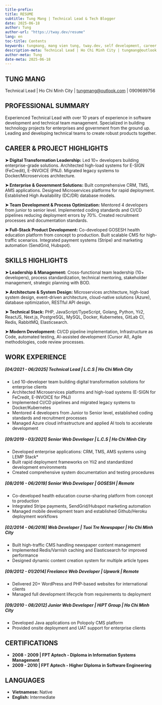 ```yaml
---
title-prefix: 
title: RESUME
subtitle: Tung Mang | Technical Lead & Tech Blogger
date: 2025-06-18
author: Tung
author-url: "https://tway.dev/resume"
lang: en
toc-title: Contents
keywords: tungmang, mang vien tung, tway.dev, self development, career growth, solution architect, technical leader
description-meta: Technical Lead | Ho Chi Minh City | tungmang@outlook.com | 0909699756 | https://tway.dev/resume
author-meta: Tung
date-meta: 2025-06-18
---
```

## TUNG MANG
Technical Lead | Ho Chi Minh City | tungmang@outlook.com | 0909699756

## PROFESSIONAL SUMMARY
Experienced Technical Lead with over 10 years of experience in software development and technical team management. Specialized in building technology projects for enterprises and government from the ground up. Leading and developing technical teams to create robust products together.

## CAREER & PROJECT HIGHLIGHTS
**➤ Digital Transformation Leadership:** Led 10+ developers building enterprise-grade solutions. Architected high-load systems for E-SIGN (FeCredit), E-INVOICE (PNJ). Migrated legacy systems to Docker/Microservices architecture.

**➤ Enterprise & Government Solutions:** Built comprehensive CRM, TMS, AMS applications. Designed Microservices platforms for rapid deployment. Established High Availability (DC/DR) database models.

**➤ Team Development & Process Optimization:** Mentored 4 developers from junior to senior level. Implemented coding standards and CI/CD pipelines reducing deployment errors by 70%. Created recruitment processes and documentation standards.

**➤ Full-Stack Product Development:** Co-developed GOSESH health education platform from concept to production. Built scalable CMS for high-traffic scenarios. Integrated payment systems (Stripe) and marketing automation (SendGrid, Hubspot).

## SKILLS HIGHLIGHTS
**➤ Leadership & Management:** Cross-functional team leadership (10+ developers), process standardization, technical mentoring, stakeholder management, strategic planning with BOD.

**➤ Architecture & System Design:** Microservices architecture, high-load system design, event-driven architecture, cloud-native solutions (Azure), database optimization, RESTful API design.

**➤ Technical Stack:** PHP, JavaScript/TypeScript, Golang, Python, Yii2, ReactJS, Next.js, PostgreSQL, MySQL, Docker, Kubernetes, GitLab CI, Redis, RabbitMQ, Elasticsearch.

**➤ Modern Development:** CI/CD pipeline implementation, Infrastructure as Code, automated testing, AI-assisted development (Cursor AI), Agile methodologies, code review processes.

## WORK EXPERIENCE

##### [04/2021 - 06/2025] **Technical Lead | L.C.S | Ho Chi Minh City**
- Led 10-developer team building digital transformation solutions for enterprise clients
- Architected Microservices platforms and high-load systems (E-SIGN for FeCredit, E-INVOICE for PNJ)
- Implemented CI/CD pipelines and migrated legacy systems to Docker/Kubernetes
- Mentored 4 developers from Junior to Senior level, established coding standards and recruitment processes
- Managed Azure cloud infrastructure and applied AI tools to accelerate development

##### [09/2019 - 03/2021] **Senior Web Developer | L.C.S | Ho Chi Minh City**
- Developed enterprise applications: CRM, TMS, AMS systems using LEMP Stack*
- Built rapid deployment frameworks on Yii2 and standardized development environments
- Created comprehensive system documentation and testing procedures

##### [08/2016 - 06/2019] **Senior Web Developer | GOSESH | Remote**
- Co-developed health education course-sharing platform from concept to production
- Integrated Stripe payments, SendGrid/Hubspot marketing automation
- Managed mobile development team and established Github/Heroku deployment workflows

##### [02/2014 - 06/2016] **Web Developer | Tuoi Tre Newspaper | Ho Chi Minh City**
- Built high-traffic CMS handling newspaper content management
- Implemented Redis/Varnish caching and Elasticsearch for improved performance
- Designed dynamic content creation system for multiple article types

##### [09/2012 - 01/2014] **Freelance Web Developer | Upwork | Remote**
- Delivered 20+ WordPress and PHP-based websites for international clients
- Managed full development lifecycle from requirements to deployment

##### [09/2010 - 08/2012] **Junior Web Developer | HiPT Group | Ho Chi Minh City**
- Developed Java applications on Polopoly CMS platform
- Provided onsite deployment and UAT support for enterprise clients

## CERTIFICATIONS
- **2008 - 2009 | FPT Aptech - Diploma in Information Systems Management**
- **2009 - 2010 | FPT Aptech - Higher Diploma in Software Engineering**

## LANGUAGES
- **Vietnamese:** Native
- **English:** Intermediate